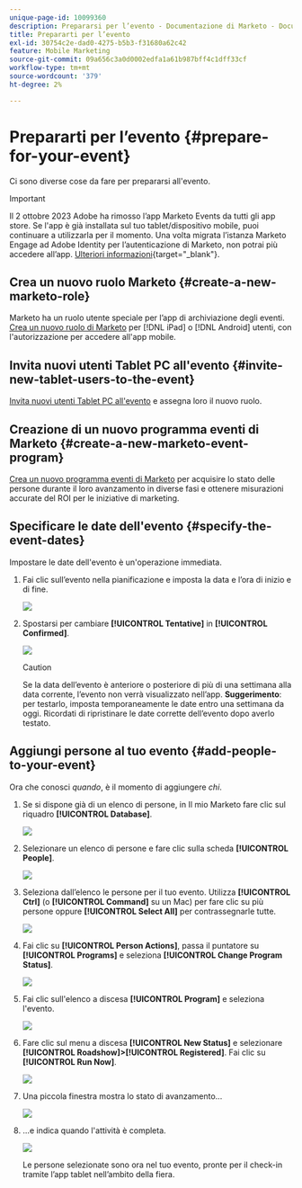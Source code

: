 ```yaml
---
unique-page-id: 10099360
description: Prepararsi per l’evento - Documentazione di Marketo - Documentazione del prodotto
title: Prepararti per l’evento
exl-id: 30754c2e-dad0-4275-b5b3-f31680a62c42
feature: Mobile Marketing
source-git-commit: 09a656c3a0d0002edfa1a61b987bff4c1dff33cf
workflow-type: tm+mt
source-wordcount: '379'
ht-degree: 2%

---
```


# Prepararti per l’evento {#prepare-for-your-event}

Ci sono diverse cose da fare per prepararsi all&#39;evento.

>[!IMPORTANT]
>
>Il 2 ottobre 2023 Adobe ha rimosso l’app Marketo Events da tutti gli app store. Se l&#39;app è già installata sul tuo tablet/dispositivo mobile, puoi continuare a utilizzarla per il momento. Una volta migrata l’istanza Marketo Engage ad Adobe Identity per l’autenticazione di Marketo, non potrai più accedere all’app. [Ulteriori informazioni](https://nation.marketo.com/t5/product-discussions/marketo-events-app-and-marketo-moments-app-end-of-life/m-p/340712/highlight/true#M193869){target="_blank"}.

## Crea un nuovo ruolo Marketo {#create-a-new-marketo-role}

Marketo ha un ruolo utente speciale per l’app di archiviazione degli eventi. [Crea un nuovo ruolo di Marketo](/help/marketo/product-docs/core-marketo-concepts/mobile-apps/event-check-in/grant-users-access-to-the-check-in-app.md) per [!DNL iPad] o [!DNL Android] utenti, con l&#39;autorizzazione per accedere all&#39;app mobile.

## Invita nuovi utenti Tablet PC all&#39;evento {#invite-new-tablet-users-to-the-event}

[Invita nuovi utenti Tablet PC all&#39;evento](/help/marketo/product-docs/core-marketo-concepts/mobile-apps/event-check-in/grant-users-access-to-the-check-in-app.md) e assegna loro il nuovo ruolo.

## Creazione di un nuovo programma eventi di Marketo {#create-a-new-marketo-event-program}

[Crea un nuovo programma eventi di Marketo](/help/marketo/product-docs/demand-generation/events/understanding-events/create-a-new-event-program.md) per acquisire lo stato delle persone durante il loro avanzamento in diverse fasi e ottenere misurazioni accurate del ROI per le iniziative di marketing.

## Specificare le date dell&#39;evento {#specify-the-event-dates}

Impostare le date dell&#39;evento è un&#39;operazione immediata.

1. Fai clic sull’evento nella pianificazione e imposta la data e l’ora di inizio e di fine.

   ![](assets/image2016-4-6-15-3a27-3a35.png)

1. Spostarsi per cambiare **[!UICONTROL Tentative]** in **[!UICONTROL Confirmed]**.

   ![](assets/image2016-4-6-15-3a30-3a57.png)

   >[!CAUTION]
   >
   >Se la data dell’evento è anteriore o posteriore di più di una settimana alla data corrente, l’evento non verrà visualizzato nell’app. **Suggerimento**: per testarlo, imposta temporaneamente le date entro una settimana da oggi. Ricordati di ripristinare le date corrette dell’evento dopo averlo testato.

## Aggiungi persone al tuo evento {#add-people-to-your-event}

Ora che conosci _quando_, è il momento di aggiungere _chi_.

1. Se si dispone già di un elenco di persone, in Il mio Marketo fare clic sul riquadro **[!UICONTROL Database]**.

   ![](assets/db.png)

1. Selezionare un elenco di persone e fare clic sulla scheda **[!UICONTROL People]**.

   ![](assets/four.png)

1. Seleziona dall’elenco le persone per il tuo evento. Utilizza **[!UICONTROL Ctrl]** (o **[!UICONTROL Command]** su un Mac) per fare clic su più persone oppure **[!UICONTROL Select All]** per contrassegnarle tutte.

   ![](assets/five.png)

1. Fai clic su **[!UICONTROL Person Actions]**, passa il puntatore su **[!UICONTROL Programs]** e seleziona **[!UICONTROL Change Program Status]**.

   ![](assets/six.png)

1. Fai clic sull&#39;elenco a discesa **[!UICONTROL Program]** e seleziona l&#39;evento.

   ![](assets/seven.png)

1. Fare clic sul menu a discesa **[!UICONTROL New Status]** e selezionare **[!UICONTROL Roadshow]>[!UICONTROL Registered]**. Fai clic su **[!UICONTROL Run Now]**.

   ![](assets/eight.png)

1. Una piccola finestra mostra lo stato di avanzamento...

   ![](assets/image2016-4-7-16-3a49-3a7.png)

1. ...e indica quando l&#39;attività è completa.

   ![](assets/ten.png)

   Le persone selezionate sono ora nel tuo evento, pronte per il check-in tramite l’app tablet nell’ambito della fiera.
